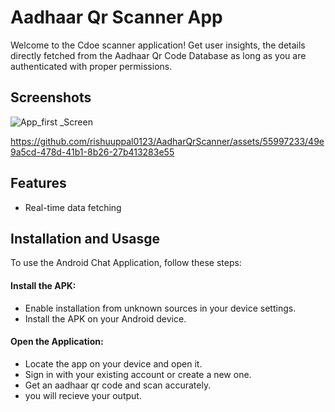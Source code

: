 # Aadhaar Qr Scanner App 

Welcome to the Cdoe scanner application! Get user insights, the details directly fetched from the Aadhaar Qr Code Database as long as you are authenticated with proper permissions.
## Screenshots

![App_first _Screen](https://github.com/rishuuppal0123/AadharQrScanner/assets/55997233/23a8955c-6512-4279-b6e7-cad6715d3b12)

https://github.com/rishuuppal0123/AadharQrScanner/assets/55997233/49e9a5cd-478d-41b1-8b26-27b413283e55




## Features

- Real-time data fetching


## Installation and Usasge

To use the Android Chat Application, follow these steps:


#### Install the APK:

- Enable installation from unknown sources in your device settings.
- Install the APK on your Android device.

#### Open the Application:

- Locate the app on your device and open it.
- Sign in with your existing account or create a new one.
- Get an aadhaar qr code and scan accurately.
- you will recieve your output.

